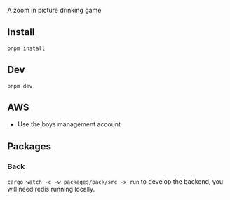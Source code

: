 A zoom in picture drinking game

## Install
`pnpm install`

## Dev

`pnpm dev`

## AWS

- Use the boys management account

## Packages

### Back

`cargo watch -c -w packages/back/src -x run` to develop the backend, you will need redis running locally.
